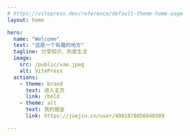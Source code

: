 ```yaml
---
# https://vitepress.dev/reference/default-theme-home-page
layout: home

hero:
  name: "Welcome"
  text: "这是一个有趣的地方"
  tagline: 分享知识、热爱生活
  image:
    src: /public/vae.jpeg
    alt: VitePress
  actions:
    - theme: brand
      text: 进入主页
      link: /bold
    - theme: alt
      text: 我的掘金
      link: https://juejin.cn/user/4001878056646589

---
```



